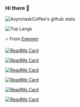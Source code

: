 ### Hi there 👋
![AsynctaskCoffee's github stats](https://github-readme-stats.vercel.app/api?username=AsynctaskCoffee&show_icons=true&hide_border=true)

![Top Langs](https://github-readme-stats.vercel.app/api/top-langs/?username=AsynctaskCoffee&layout=compact&hide_border=true)

⭐️ From [Egemen](https://github.com/AsynctaskCoffee)

[![ReadMe Card](https://github-readme-stats.vercel.app/api/pin/?username=AsynctaskCoffee&hide_border=true&repo=VideoLayout)](https://github.com/AsynctaskCoffee/VideoLayout)


[![ReadMe Card](https://github-readme-stats.vercel.app/api/pin/?username=AsynctaskCoffee&hide_border=true&repo=YoutubeFloatingVideo)](https://github.com/AsynctaskCoffee/YoutubeFloatingVideo)


[![ReadMe Card](https://github-readme-stats.vercel.app/api/pin/?username=AsynctaskCoffee&hide_border=true&repo=AndroidOfflineMapLibrary)](https://github.com/AsynctaskCoffee/AndroidOfflineMapLibrary)


[![ReadMe Card](https://github-readme-stats.vercel.app/api/pin/?username=AsynctaskCoffee&hide_border=true&repo=AndroidMVPExample)](https://github.com/AsynctaskCoffee/AndroidMVPExample)


[![ReadMe Card](https://github-readme-stats.vercel.app/api/pin/?username=AsynctaskCoffee&hide_border=true&repo=VoiceRecorder)](https://github.com/AsynctaskCoffee/VoiceRecorder)


[![ReadMe Card](https://github-readme-stats.vercel.app/api/pin/?username=AsynctaskCoffee&hide_border=true&repo=PokeApi-pokedex)](https://github.com/AsynctaskCoffee/PokeApi-pokedex)


